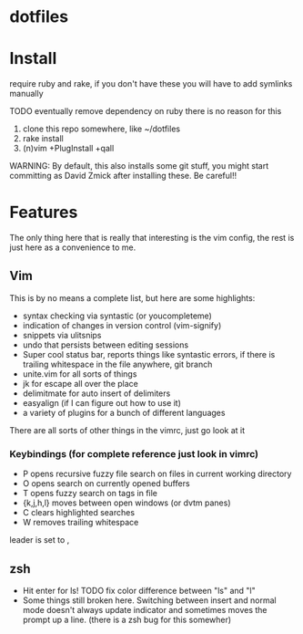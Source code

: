 # dotfiles

# Install
require ruby and rake, if you don't have these you will have to add symlinks
manually

TODO eventually remove dependency on ruby there is no reason for this

1. clone this repo somewhere, like ~/dotfiles
2. rake install
3. (n)vim +PlugInstall +qall

WARNING: By default, this also installs some git stuff, you might start
committing as David Zmick after installing these. Be careful!!

# Features
The only thing here that is really that interesting is the vim config, the rest
is just here as a convenience to me.

## Vim
This is by no means a complete list, but here are some highlights:

* syntax checking via syntastic (or youcompleteme)
* indication of changes in version control (vim-signify)
* snippets via ulitsnips
* undo that persists between editing sessions
* Super cool status bar, reports things like syntastic errors, if there is
  trailing whitespace in the file anywhere, git branch
* unite.vim for all sorts of things
* jk for escape all over the place
* delimitmate for auto insert of delimiters
* easyalign (if I can figure out how to use it)
* a variety of plugins for a bunch of different languages

There are all sorts of other things in the vimrc, just go look at it

### Keybindings (for complete reference just look in vimrc)

* <Ctrl>P opens recursive fuzzy file search on files in current working directory
* <Ctrl>O opens search on currently opened buffers
* <Ctrl>T opens fuzzy search on tags in file
* <Leader>{k,j,h,l} moves between open windows (or dvtm panes)
* <Leader>C clears highlighted searches
* <Leader>W removes trailing whitespace

leader is set to ,

## zsh

* Hit enter for ls! TODO fix color difference between "ls" and "l"
* Some things still broken here. Switching between insert and normal mode
  doesn't always update indicator and sometimes moves the prompt up a line.
  (there is a zsh bug for this somewher)
